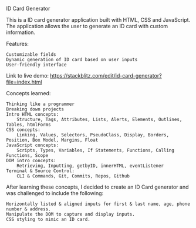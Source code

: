 ID Card Generator

This is a ID card generator application built with HTML, CSS and JavaScript. The application allows the user to generate an ID card with custom information. 

Features:

    Customizable fields
    Dynamic generation of ID card based on user inputs
    User-friendly interface

Link to live demo: https://stackblitz.com/edit/id-card-generator?file=index.html

Concepts learned:

    Thinking like a programmer
    Breaking down projects
    Intro HTML concepts:
        Structure, Tags, Attributes, Lists, Alerts, Elements, Outlines, Tables, htmlForms
    CSS concepts:
        Linking, Values, Selectors, PseudoClass, Display, Borders, Position, Box Model, Margins, Float
    JavaScript concepts:
        Scripts, Types, Variables, If Statements, Functions, Calling Functions, Scope
    DOM intro concepts:
        Retrieving, Inputting, getbyID, innerHTML, eventListener
    Terminal & Source Control:
        CLI & Commands, Git, Commits, Repos, Github

After learning these concepts, I decided to create an ID Card generator and was challenged to include the following:

    Horizontally listed & aligned inputs for first & last name, age, phone number & address.
    Manipulate the DOM to capture and display inputs.
    CSS styling to mimic an ID card.
    
